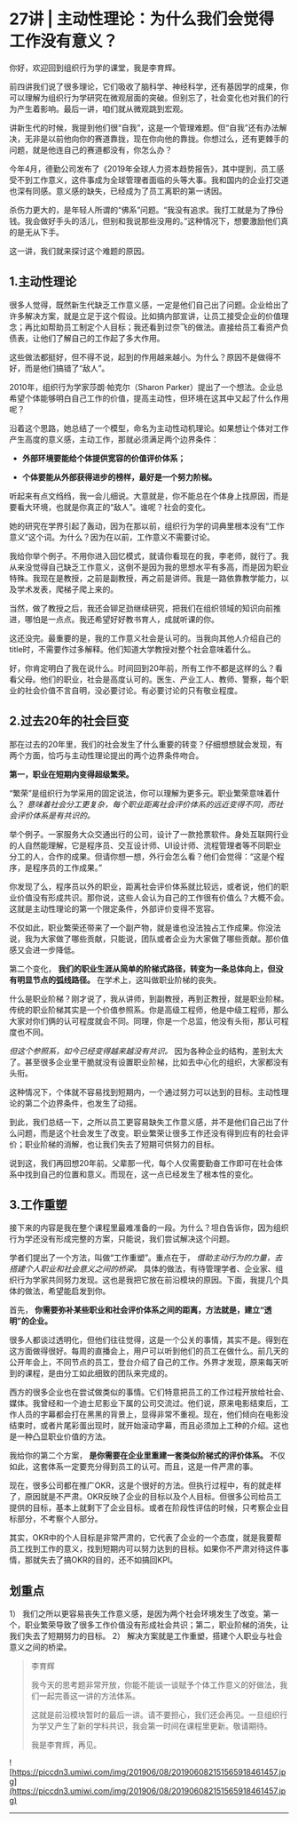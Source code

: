 # 27讲 | 主动性理论：为什么我们会觉得工作没有意义？

你好，欢迎回到组织行为学的课堂，我是李育辉。

前四讲我们说了很多理论，它们吸收了脑科学、神经科学，还有基因学的成果，你可以理解为组织行为学研究在微观层面的突破。但别忘了，社会变化也对我们的行为产生着影响。最后一讲，咱们就从微观跳到宏观。

讲新生代的时候，我提到他们很“自我”，这是一个管理难题。但“自我”还有办法解决，无非是以前他向你的赛道靠拢，现在你向他的靠拢。你想过么，还有更棘手的问题，就是他连自己的赛道都没有，你怎么办？

今年4月，德勤公司发布了《2019年全球人力资本趋势报告》，其中提到，员工感受不到工作意义，这件事成为全球管理者面临的头等大事。我和国内的企业打交道也深有同感。意义感的缺失，已经成为了员工离职的第一诱因。

杀伤力更大的，是年轻人所谓的“佛系”问题。“我没有追求。我打工就是为了挣份钱。我会做好手头的活儿，但别和我说那些没用的。”这种情况下，想要激励他们真的是无从下手。

这一讲，我们就来探讨这个难题的原因。

## 1.主动性理论

很多人觉得，既然新生代缺乏工作意义感，一定是他们自己出了问题。企业给出了许多解决方案，就是立足于这个假设。比如搞内部宣讲，让员工接受企业的价值理念；再比如帮助员工制定个人目标；我还看到过奈飞的做法。直接给员工看资产负债表，让他们了解自己的工作起了多大作用。

这些做法都挺好，但不得不说，起到的作用越来越小。为什么？原因不是做得不好，而是他们搞错了“敌人”。

2010年，组织行为学家莎朗·帕克尔（Sharon Parker）提出了一个想法。企业总希望个体能够明白自己工作的价值，提高主动性，但环境在这其中又起了什么作用呢？

沿着这个思路，她总结了一个模型，命名为主动性动机理论。如果想让个体对工作产生高度的意义感，主动工作，那就必须满足两个边界条件：

* **外部环境要能给个体提供宽容的价值评价体系；** 

* **个体要能从外部获得进步的榜样，最好是一个努力阶梯。** 

听起来有点文绉绉，我一会儿细说。大意就是，你不能总在个体身上找原因，而是要看大环境，也就是你真正的“敌人”。谁呢？社会的变化。

她的研究在学界引起了轰动，因为在那以前，组织行为学的词典里根本没有“工作意义”这个词。为什么？因为在以前，工作意义不需要讨论。

我给你举个例子。不用你进入回忆模式，就请你看现在的我，李老师，就行了。我从来没觉得自己缺乏工作意义，这倒不是因为我的思想水平有多高，而是因为职业特殊。我现在是教授，之前是副教授，再之前是讲师。我是一路依靠教学能力，以及学术发表，爬梯子爬上来的。

当然，做了教授之后，我还会铆足劲继续研究，把我们在组织领域的知识向前推进，哪怕是一点点。我还希望好好教书育人，成就听课的你。

这还没完。最重要的是，我的工作意义社会是认可的。当我向其他人介绍自己的title时，不需要作过多解释。他们知道大学教授对整个社会意味着什么。

好，你肯定明白了我在说什么。时间回到20年前，所有工作不都是这样的么？看看父母。他们的职业，社会是高度认可的。医生、产业工人、教师、警察，每个职业的社会价值不言自明，没必要讨论。有必要讨论的只有敬业程度。

## 2.过去20年的社会巨变

那在过去的20年里，我们的社会发生了什么重要的转变？仔细想想就会发现，有两个方面，恰巧与主动性理论提出的两个边界条件吻合。

 **第一，职业在短期内变得超级繁荣。**

“繁荣”是组织行为学采用的固定说法，你可以理解为更多元。职业繁荣意味着什么？ *意味着社会分工更复杂，每个职业距离社会评价体系的远近变得不同，而社会评价体系是有共识的。*

举个例子。一家服务大众交通出行的公司，设计了一款抢票软件。身处互联网行业的人自然能理解，它是程序员、交互设计师、UI设计师、流程管理者等不同职业分工的人，合作的成果。但请你想一想，外行会怎么看？他们会觉得：“这是个程序，是程序员的工作成果。”

你发现了么，程序员以外的职业，距离社会评价体系就比较远，或者说，他们的职业价值没有形成共识。那你说，这些人会认为自己的工作很有价值么？大概不会。这就是主动性理论的第一个限定条件，外部评价变得不宽容。

不仅如此，职业繁荣还带来了一个副产物，就是谁也没法独占工作成果。你没法说，我为大家做了哪些贡献，只能说，团队或者企业为大家做了哪些贡献。那价值感又会进一步降低。

第二个变化， **我们的职业生涯从简单的阶梯式路径，转变为一条总体向上，但没有明显节点的弧线路径。** 在学术上，这叫做职业阶梯的丧失。

什么是职业阶梯？刚才说了，我从讲师，到副教授，再到正教授，就是职业阶梯。传统的职业阶梯其实是一个价值参照系。你是高级工程师，他是中级工程师，那么大家对你们俩的认可程度就会不同。同理，你是一个总监，他没有头衔，那认可程度也不同。

 *但这个参照系，如今已经变得越来越没有共识。* 因为各种企业的结构，差别太大了。甚至很多企业里干脆就没有设置职业阶梯，比如去中心化的组织，大家都没有头衔。

这种情况下，个体就不容易找到短期内，一个通过努力可以达到的目标。主动性理论的第二个边界条件，也发生了动摇。

到此，我们总结一下，之所以员工更容易缺失工作意义感，并不是他们自己出了什么问题，而是这个社会发生了改变。职业繁荣让很多工作还没有得到应有的社会评价；职业阶梯的消解，也让我们失去了短期可供努力的目标。

说到这，我们再回想20年前。父辈那一代，每个人仅需要勤奋工作即可在社会体系中找到自己的位置和意义。而现在，这一点已经发生了根本性的变化。

## 3.工作重塑

接下来的内容是我在整个课程里最难准备的一段。为什么？坦白告诉你，因为组织行为学还没有形成完整的方案，只能说，我们尝试解决这个问题。

学者们提出了一个方法，叫做“工作重塑”。重点在于， *借助主动行为的力量，去搭建个人职业和社会意义之间的桥梁。* 具体的做法，有待管理学者、企业家、组织行为学家共同努力发现。这也是我把它放在前沿模块的原因。下面，我提几个具体的做法，希望能启发到你。

首先， **你需要弥补某些职业和社会评价体系之间的距离，方法就是，建立“透明”的企业。**

很多人都谈过透明化，但他们往往觉得，这是一个公关的事情，其实不是。得到在这方面做得很好。每周的直播会上，用户可以听到他们的员工在做什么。前几天的公开年会上，不同节点的员工，登台介绍了自己的工作。外界才发现，原来每天听到的课程，是由分工如此细致的团队来完成的。

西方的很多企业也在尝试做类似的事情。它们特意把员工的工作过程开放给社会、媒体。我曾经和一个迪士尼影业下属的公司交流过。他们说，原来电影结束后，工作人员的字幕都会打在黑黑的背景上，显得非常不重视。现在，他们倾向在电影没结束时，或者片尾彩蛋出现时，就开始滚动字幕，而且必须加上工种的介绍。这也是一种凸显职业价值的方法。

我给你的第二个方案， **是你需要在企业里重建一套类似阶梯式的评价体系。** 不仅如此，这套体系一定要充分得到员工的认可。而且，这是一件严肃的事。

现在，很多公司都在推广OKR，这是个很好的方法。但执行过程中，有的就走样了，原因就是不严肃。OKR反映了企业的目标以及个人目标。但很多公司给员工提供的目标，基本上就剩下了企业目标。或者在阶段性评估的时候，只考察企业目标部分，不考察个人部分。

其实，OKR中的个人目标是非常严肃的，它代表了企业的一个态度，就是我要帮员工找到工作的意义，找到短期内可以努力达到的目标。如果你不严肃对待这件事情，那就失去了搞OKR的目的，还不如搞回KPI。

## 划重点

1）	我们之所以更容易丧失工作意义感，是因为两个社会环境发生了改变。第一个，职业繁荣导致了很多工作价值没有形成社会共识；第二，职业阶梯的消失，让我们失去了短期努力的目标。
2）	解决方案就是工作重塑，搭建个人职业与社会意义之间的桥梁。

> 李育辉
> 
> 我今天的思考题非常开放，你能不能谈一谈赋予个体工作意义的好做法，我们一起完善这一讲的方法体系。
> 
> 这就是前沿模块暂时的最后一讲。请不要担心，我们还会再见。一旦组织行为学又产生了新的学科共识，我会第一时间在课程里更新。敬请期待。
> 
> 我是李育辉，再见。

![https://piccdn3.umiwi.com/img/201906/08/201906082151565918461457.jpg](https://piccdn3.umiwi.com/img/201906/08/201906082151565918461457.jpg)

---
